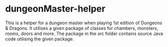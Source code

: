 # dungeonMaster-helper
This is a helper for a dungeon master when playing 1st edition of Dungeons & Dragons. It utilises a given package of classes for chambers, monsters, rooms, doors and more. The package in the src folder contains source Java code utilising the given package.